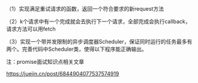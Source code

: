 （1）实现满足重试请求的函数，返回一个符合要求的新request方法
<script>
    // retryRequest(request, 3, [100, 200, 300], res => res.code === 502)

    function retryRequest(request, times, list, checkFn) {

    }
</script>

（2）k个请求中有一个完成就会去执行下一个请求，全部完成会执行callback，请求方法可以用fetch

<script>
    // sendRequest(['/a', '/b', ...], 5, ()=>{}) 

    function sendRequest(urls, k, callback) {​

    }
</script>

（3）实现一个带并发限制的异步调度器Scheduler，保证同时运行的任务最多有两个。完善代码中Scheduler类，使得以下程序能正确输出。

<script>
    class Scheduler {
        tasks = []; // 所有任务
        runningTasks = []; // 运行中的任务

        add(promiseCreator) {
            
        }
    }
    const timeout = (time) =>
        new Promise((resolve) => {
            setTimeout(resolve, time);
        });

    const scheduler = new Scheduler();
    const addTask = (time, order) => {
        scheduler.add(() => timeout(time)).then(() => console.log(order));
    };

    addTask(1000, "1");
    addTask(500, "2");
    addTask(300, "3");
    addTask(400, "4");
    // output: 2 3 1 4
    // 一开始，1、2两个任务进入队列
    // 500ms时，2完成，输出2，任务3进队
    // 800ms时，3完成，输出3，任务4进队
    // 1000ms时，1完成，输出1
    // 1200ms时，4完成，输出4
</script>


注：promise面试知识点相关文章

https://juejin.cn/post/6844904077537574919